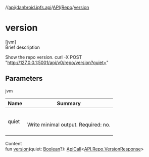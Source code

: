 //[api](../../../index.md)/[danbroid.ipfs.api](../../index.md)/[API](../index.md)/[Repo](index.md)/[version](version.md)



# version  
[jvm]  
Brief description  


Show the repo version. curl -X POST "http://127.0.0.1:5001/api/v0/repo/version?quiet=<value>"



## Parameters  
  
jvm  
  
|  Name|  Summary| 
|---|---|
| quiet| <br><br>Write minimal output. Required: no.<br><br>
  
  
Content  
fun [version](version.md)(quiet: [Boolean](https://kotlinlang.org/api/latest/jvm/stdlib/kotlin/-boolean/index.html)?): [ApiCall](../../-api-call/index.md)<[API.Repo.VersionResponse](-version-response/index.md)>  



